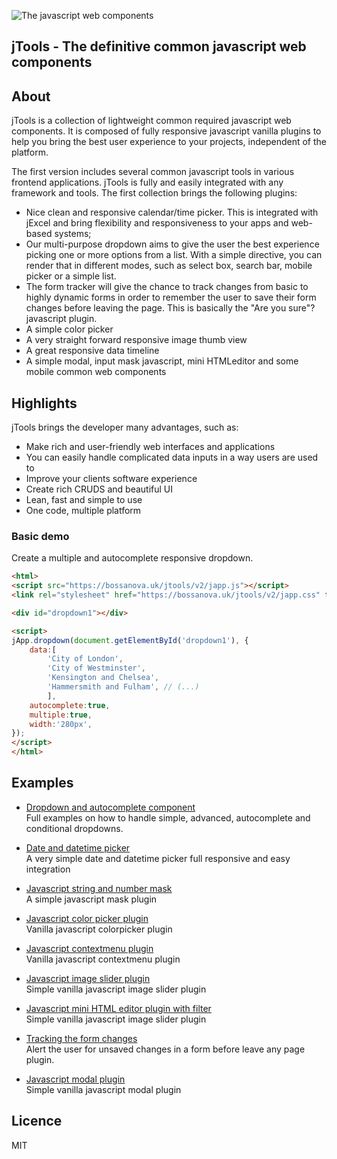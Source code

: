 ![The javascript web components](https://bossanova.uk/templates/jtools/img/logo.png)

## jTools - The definitive common javascript web components

About
---------
jTools is a collection of lightweight common required javascript web components. It is composed of fully responsive javascript vanilla plugins to help you bring the best user experience to your projects, independent of the platform.</p>

The first version includes several common javascript tools in various frontend applications. jTools is fully and easily integrated with any framework and tools. The first collection brings the following plugins:

* Nice clean and responsive calendar/time picker. This is integrated with jExcel and bring flexibility and responsiveness to your apps and web-based systems;
* Our multi-purpose dropdown aims to give the user the best experience picking one or more options from a list. With a simple directive, you can render that in different modes, such as select box, search bar, mobile picker or a simple list.
* The form tracker will give the chance to track changes from basic to highly dynamic forms in order to remember the user to save their form changes before leaving the page. This is basically the "Are you sure"? javascript plugin.
* A simple color picker
* A very straight forward responsive image thumb view
* A great responsive data timeline
* A simple modal, input mask javascript, mini HTMLeditor and some mobile common web components

Highlights
---------
jTools brings the developer many advantages, such as:

* Make rich and user-friendly web interfaces and applications
* You can easily handle complicated data inputs in a way users are used to
* Improve your clients software experience
* Create rich CRUDS and beautiful UI
* Lean, fast and simple to use
* One code, multiple platform


### Basic demo

Create a multiple and autocomplete responsive dropdown.


```html
<html>
<script src="https://bossanova.uk/jtools/v2/japp.js"></script>
<link rel="stylesheet" href="https://bossanova.uk/jtools/v2/japp.css" type="text/css" />

<div id="dropdown1"></div>

<script>
jApp.dropdown(document.getElementById('dropdown1'), {
    data:[
        'City of London',
        'City of Westminster',
        'Kensington and Chelsea',
        'Hammersmith and Fulham', // (...)
        ],
    autocomplete:true,
    multiple:true,
    width:'280px',
});
</script>
</html>
```

Examples
---------

* [Dropdown and autocomplete component](https://bossanova.uk/jtools/dropdown-and-autocomplete)\
Full examples on how to handle simple, advanced, autocomplete and conditional dropdowns.

* [Date and datetime picker](https://bossanova.uk/jtools/date-and-datetime-picker)\
A very simple date and datetime picker full responsive and easy integration

* [Javascript string and number mask](https://bossanova.uk/jtools/date-and-datetime-picker)\
A simple javascript mask plugin

* [Javascript color picker plugin](https://bossanova.uk/jtools/javascript-mask)\
Vanilla javascript colorpicker plugin

* [Javascript contextmenu plugin](https://bossanova.uk/jtools/contextmenu)\
Vanilla javascript contextmenu plugin

* [Javascript image slider plugin](https://bossanova.uk/jtools/image-slider)\
Simple vanilla javascript image slider plugin

* [Javascript mini HTML editor plugin with filter](https://bossanova.uk/jtools/text-editor)\
Simple vanilla javascript image slider plugin

* [Tracking the form changes](https://bossanova.uk/jtools/tracking-for-form-changes)\
Alert the user for unsaved changes in a form before leave any page plugin.

* [Javascript modal plugin](https://bossanova.uk/jtools/modal)\
Simple vanilla javascript modal plugin


Licence
---------
MIT
